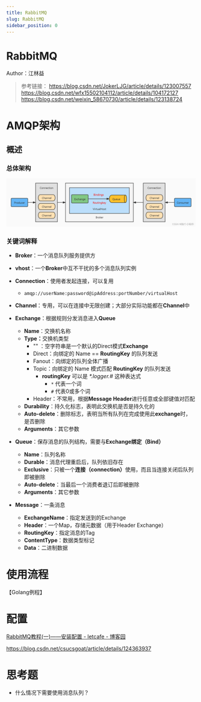 ```yaml
---
title: RabbitMQ
slug: RabbitMQ
sidebar_position: 0
---
```



# RabbitMQ

Author：江林益

> 参考链接：
> https://blog.csdn.net/JokerLJG/article/details/123007557
> https://blog.csdn.net/wfx15502104112/article/details/104172127
> https://blog.csdn.net/weixin_58670730/article/details/123138724

# AMQP架构

## 概述

### 总体架构

![](/assets/KGJHbclcPopl1Dx7NRDcUPYvnof.png)

### 关键词解释

- <b>Broker</b>：一个消息队列服务提供方
- <b>vhost</b>：一个<b>Broker</b>中互不干扰的多个消息队列实例
- <b>Connection</b>：使用者发起连接，可以复用
    - `amqp://userName:password@ipAddress:portNumber/virtualHost`

- <b>Channel</b>：专用，可以在连接中无限创建；大部分实际功能都在<b>Channel</b>中
- <b>Exchange</b>：根据规则分发消息进入<b>Queue</b>
    - <b>Name</b>：交换机名称
    - <b>Type：</b>交换机类型
        - "" ：空字符串是一个默认的Direct模式<b>Exchange</b>
        - Direct：向绑定的 Name == <b>RoutingKey</b> 的队列发送
        - Fanout：向绑定的队列全体广播
        - Topic：向绑定的 Name 模式匹配 <b>RoutingKey</b> 的队列发送
            - <b>routingKey</b> 可以是 <em>*.logger.#</em> 这种表达式
                - `*` 代表一个词
                - `#` 代表0或多个词
        - Header：不常用，根据<b>Message Header</b>进行任意或全部键值对匹配
    - <b>Durability</b>：持久化标志，表明此交换机是否是持久化的
    - <b>Auto-delete</b>：删除标志，表明当所有队列在完成使用此<b>exchange</b>时，是否删除
    - <b>Arguments</b>：其它参数

- <b>Queue</b>：保存消息的队列结构，需要与<b>Exchange绑定（Bind）</b>
    - <b>Name</b>：队列名称
    - <b>Durable</b>：消息代理重启后，队列依旧存在
    - <b>Exclusive</b>：只被一个<b>连接（connection）</b>使用，而且当连接关闭后队列即被删除
    - <b>Auto-delete</b>：当最后一个消费者退订后即被删除
    - <b>Arguments</b>：其它参数

- <b>Message</b>：一条消息
    - <b>ExchangeName</b>：指定发送到的Exchange
    - <b>Header</b>：一个Map，存储元数据（用于Header Exchange）
    - <b>RoutingKey</b>：指定消息的Tag
    - <b>ContentType</b>：数据类型标记
    - <b>Data</b>：二进制数据

# 使用流程

【Golang例程】

# 配置

[RabbitMQ教程(一)——安装配置 - letcafe - 博客园](https://www.cnblogs.com/letcafe/p/rabbitmq1.html)

https://blog.csdn.net/csucsgoat/article/details/124363937

# 思考题

- 什么情况下需要使用消息队列？

